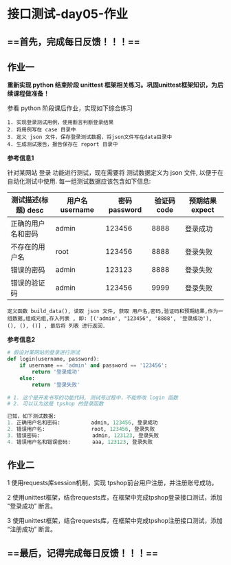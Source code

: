 # 接口测试-day05-作业



## ==首先，完成每日反馈！！！==



## 作业一

**重新实现 python 结束阶段 unittest 框架相关练习。巩固unittest框架知识，为后续课程做准备！**

参看 python 阶段课后作业，实现如下综合练习

```yacas
1. 实现登录测试用例，使用断言判断登录结果
2. 将用例写在 case 目录中
3. 定义 json 文件，保存登录测试数据，将json文件写在data目录中
4. 生成测试报告，报告保存在 report 目录中
```

**参考信息1**

针对某网站 登录 功能进行测试，现在需要将 测试数据定义为 json 文件, 以便于在自动化测试中使用. 每一组测试数据应该包含如下信息:

| 测试描述(标题) desc | 用户名username | 密码password | 验证码code | 预期结果expect |
| ------------------- | -------------- | ------------ | ---------- | -------------- |
| 正确的用户名和密码  | admin          | 123456       | 8888       | 登录成功       |
| 不存在的用户名      | root           | 123456       | 8888       | 登录失败       |
| 错误的密码          | admin          | 123123       | 8888       | 登录失败       |
| 错误的验证码        | admin          | 123456       | 9999       | 登录失败       |

```yacas
定义函数 build_data(), 读取 json 文件, 获取 用户名,密码,验证码和预期结果,作为一组数据,组成元组,存入列表 , 即: [('admin', "123456", '8888', '登录成功'), (), (), ()] , 最后将 列表 进行返回. 
```

**参考信息2**

```python
# 假设对某网站的登录进行测试
def login(username, password):
    if username == 'admin' and password == '123456':
        return '登录成功'
    else:
        return '登录失败'
    
# 1. 这个是开发书写的功能代码, 测试号过程中，不能修改 login 函数
# 2. 可以认为这是 tpshop 的登录函数

已知，如下测试数据:
1. 正确用户名和密码: 	  	  admin, 123456, 登录成功
2. 错误用户名: 				root, 123456, 登录失败
3. 错误密码: 			 	 admin, 123123, 登录失败
4. 错误用户名和错误密码: 		 aaa, 123123, 登录失败
```



## 作业二

1 使用requests库session机制，实现 tpshop前台用户注册，并注册账号成功。

2 使用unittest框架，结合requests库，在框架中完成tpshop登录接口测试，添加 “登录成功” 断言。

3 使用unittest框架，结合requests库，在框架中完成tpshop注册接口测试，添加 “注册成功” 断言。



## ==最后，记得完成每日反馈！！！==

